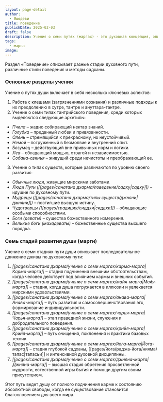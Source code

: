 ```yaml
---
layout: page-detail
author:
  - Яшодеви
title: поведение
publishDate: 2025-02-03
draft: false
description: Учение о семи путях (маргах) - это духовная концепция, описывающая этапы эволюции души от подчинения карме до обретения просветленной мудрости. Включает работу с клешами, разные стили тантрийского поведения и классификацию существ по уровню развития. Семь стадий пути - это последовательный процесс очищения, самопознания и выхода за пределы иллюзий, ведущий к естественному состоянию свободы и божественной игры бытия.
tags:
  - марга
image:
---
```

Раздел «Поведение» описывает разные стадии духовного пути, различные стили поведения и методы садханы.

### Основные разделы учения

Учение о путях души включает в себя несколько ключевых аспектов:

1. Работа с клешами (загрязнениями сознания) и различные подходы к их преодолению в сутре, тантре и ануттара-тантре.
2. Учение о семи типах тантрийского поведения, среди которых выделяются следующие архетипы:

- *Пчела* – жадно собирающий нектар знаний.
- *Голубка* – преданный любви и привязанности.
- *Олень* – стремящийся к прекрасному, но неустойчивый.
- *Немой* – погруженный в безмолвие и внутренний опыт.
- *Безумец* – действующий вне привычных норм и логики.
- *Лев* – обладающий мощью, отвагой и независимостью.
- *Собака-свинья* – живущий среди нечистоты и преображающий ее.

3. Учение о типах существ, которые различаются по уровню своего развития:

- *Обычные люди,* живущие мирскими заботами.
- *Люди Пути ([[pages/санатана дхарма/поведение/садху|садху]])* – идущие по духовному пути.
- *Мудрецы ([[pages/санатана дхарма/типы существ/джняни|джняни]])* – постигшие высшую истину.
- *Чудотворцы ([[pages/традиция/сиддхи|сиддхи]])* – обладающие особыми способностями.
- *Боги (деваты)* – существа божественного измерения.
- *Великие боги (махадеваты)* – божественные существа высшего порядка.

### Семь стадий развития души (марги)

Учение о семи стадиях пути души описывает последовательное движение дживы по духовному пути:

1. *[[pages/санатана дхарма/учение о семи маргах/карма-марга|Карма-марга]]* – стадия подчинения внешним обстоятельствам, когда человек действует под влиянием кармы и внешних событий.
2. *[[pages/санатана дхарма/учение о семи маргах/майя-марга|Майя-марга]]* – стадия, когда душа погружается в иллюзии и увлекается мирскими удовольствиями.
3. *[[pages/санатана дхарма/учение о семи маргах/анава-марга|Анава-марга]]* – путь развития и самосовершенствования эго, формирование индивидуальности.
4. *[[pages/санатана дхарма/учение о семи маргах/чарья-марга|Чарья-марга]]* – этап праведной жизни, служения и добродетельного поведения.
5. *[[pages/санатана дхарма/учение о семи маргах/крийя-марга|Крийя-марга]]* – путь очищения, поклонения и практики базовых техник.
6. *[[pages/санатана дхарма/учение о семи маргах/йога-марга|Йога-марга]]* – стадия глубокой садханы, [[pages/йога/раджа-йога/нияма/тапас|тапасьи]] и интенсивной духовной дисциплины.
7. *[[pages/санатана дхарма/учение о семи маргах/джняна-марга|Джняна-марга]]* – высшая стадия обретения просветленной мудрости, естественной игры бытия и помощи другим своим присутствием.

Этот путь ведет душу от полного подчинения карме к состоянию абсолютной свободы, когда ее существование становится благословением для всего мира.